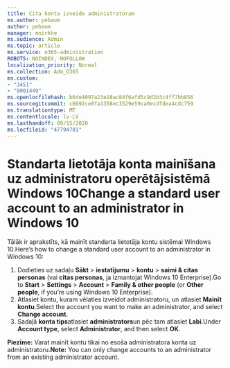 ```yaml
---
title: Cita konta izveide administratoram
ms.author: pebaum
author: pebaum
manager: mnirkhe
ms.audience: Admin
ms.topic: article
ms.service: o365-administration
ROBOTS: NOINDEX, NOFOLLOW
localization_priority: Normal
ms.collection: Adm_O365
ms.custom:
- "3451"
- "9001449"
ms.openlocfilehash: b6de4097a23e18ac84f6afd5c9d2b3c4ff7bb856
ms.sourcegitcommit: c6692ce0fa1358ec3529e59ca0ecdfdea4cdc759
ms.translationtype: MT
ms.contentlocale: lv-LV
ms.lasthandoff: 09/15/2020
ms.locfileid: "47794701"
---
```

# <a name="change-a-standard-user-account-to-an-administrator-in-windows-10"></a><span data-ttu-id="d0c41-102">Standarta lietotāja konta mainīšana uz administratoru operētājsistēmā Windows 10</span><span class="sxs-lookup"><span data-stu-id="d0c41-102">Change a standard user account to an administrator in Windows 10</span></span>

<span data-ttu-id="d0c41-103">Tālāk ir aprakstīts, kā mainīt standarta lietotāja kontu sistēmai Windows 10.</span><span class="sxs-lookup"><span data-stu-id="d0c41-103">Here’s how to change a standard user account to an administrator in Windows 10:</span></span>

1. <span data-ttu-id="d0c41-104">Dodieties uz sadaļu **Sākt**  >  **iestatījumu**  >  **kontu**  >  **saimi & citas personas** (vai **citas personas**, ja izmantojat Windows 10 Enterprise).</span><span class="sxs-lookup"><span data-stu-id="d0c41-104">Go to **Start** > **Settings** > **Account** > **Family & other people** (or **Other people**, if you’re using Windows 10 Enterprise).</span></span>
2. <span data-ttu-id="d0c41-105">Atlasiet kontu, kuram vēlaties izveidot administratoru, un atlasiet **Mainīt kontu**.</span><span class="sxs-lookup"><span data-stu-id="d0c41-105">Select the account you want to make an administrator, and select **Change account**.</span></span>
3. <span data-ttu-id="d0c41-106">Sadaļā **konta tips**atlasiet **administrators**un pēc tam atlasiet **Labi**.</span><span class="sxs-lookup"><span data-stu-id="d0c41-106">Under **Account type**, select **Administrator**, and then select **OK**.</span></span>

<span data-ttu-id="d0c41-107">**Piezīme:** Varat mainīt kontu tikai no esoša administratora konta uz administratoru.</span><span class="sxs-lookup"><span data-stu-id="d0c41-107">**Note:** You can only change accounts to an administrator from an existing administrator account.</span></span>